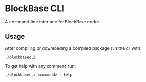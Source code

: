 # BlockBase CLI
A command-line interface for BlockBase nodes

## Usage

After compiling or downloading a compiled package run the cli with:

```
./blockbasecli
```

To get help with any commend run:

```
./blockbasecli <command> --help
```